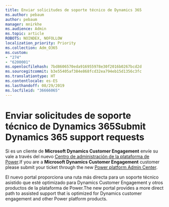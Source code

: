 ```yaml
---
title: Enviar solicitudes de soporte técnico de Dynamics 365
ms.author: pebaum
author: pebaum
manager: mnirkhe
ms.audience: Admin
ms.topic: article
ROBOTS: NOINDEX, NOFOLLOW
localization_priority: Priority
ms.collection: Adm_O365
ms.custom:
- "274"
- "6200001"
ms.openlocfilehash: 7bd8606570eda916955978e30f2016b0267bcd2d
ms.sourcegitcommit: b3e55405af384e868fcd32ea794eb15d1356c3fc
ms.translationtype: HT
ms.contentlocale: es-ES
ms.lasthandoff: 08/29/2019
ms.locfileid: "36666065"
---
```

# <a name="submit-dynamics-365-support-requests"></a><span data-ttu-id="32840-102">Enviar solicitudes de soporte técnico de Dynamics 365</span><span class="sxs-lookup"><span data-stu-id="32840-102">Submit Dynamics 365 support requests</span></span>

<span data-ttu-id="32840-103">Si es un cliente de **Microsoft Dynamics Customer Engagement** envíe su vale a través del nuevo [Centro de administración de la plataforma de Power](https://admin.powerplatform.microsoft.com/?ref=officemodern).</span><span class="sxs-lookup"><span data-stu-id="32840-103">If you are a **Microsoft Dynamics Customer Engagement** customer please submit your ticket through the new [Power platform Admin Center](https://admin.powerplatform.microsoft.com/?ref=officemodern).</span></span>
  
<span data-ttu-id="32840-104">El nuevo portal proporciona una ruta más directa para un soporte técnico asistido que esté optimizado para Dynamics Customer Engagement y otros productos de la plataforma de Power.</span><span class="sxs-lookup"><span data-stu-id="32840-104">The new portal provides a more direct path to assisted support that is optimized for Dynamics customer engagement and other Power platform products.</span></span>
  